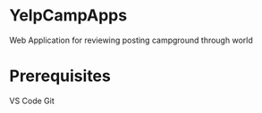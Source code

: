 # YelpCampApps
Web Application for reviewing posting campground through world 
# Prerequisites 
  VS Code
  Git
